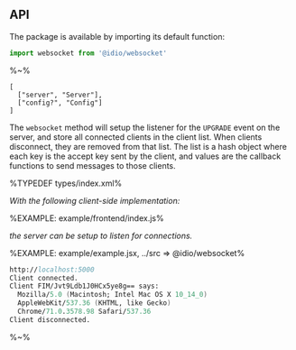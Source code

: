 ## API

The package is available by importing its default function:

```js
import websocket from '@idio/websocket'
```

%~%

```## websocket => ClientList
[
  ["server", "Server"],
  ["config?", "Config"]
]
```

The `websocket` method will setup the listener for the `UPGRADE` event on the server, and store all connected clients in the client list. When clients disconnect, they are removed from that list. The list is a hash object where each key is the accept key sent by the client, and values are the callback functions to send messages to those clients.

%TYPEDEF types/index.xml%

_With the following client-side implementation:_

%EXAMPLE: example/frontend/index.js%

_the server can be setup to listen for connections._

%EXAMPLE: example/example.jsx, ../src => @idio/websocket%

```fs
http://localhost:5000
Client connected.
Client FIM/Jvt9Ldb1J0HCx5ye8g== says:
  Mozilla/5.0 (Macintosh; Intel Mac OS X 10_14_0)
  AppleWebKit/537.36 (KHTML, like Gecko)
  Chrome/71.0.3578.98 Safari/537.36
Client disconnected.
```

%~%